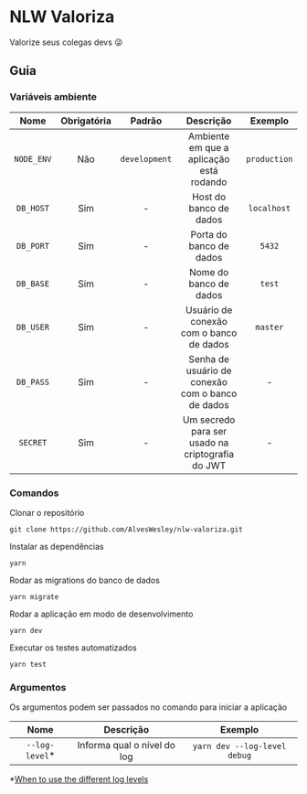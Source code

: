 # NLW Valoriza

Valorize seus colegas devs 😜

## Guia

### Variáveis ambiente

|    Nome    | Obrigatória |    Padrão     |                    Descrição                     |   Exemplo    |
| :--------: | :---------: | :-----------: | :----------------------------------------------: | :----------: |
| `NODE_ENV` |     Não     | `development` |     Ambiente em que a aplicação está rodando     | `production` |
| `DB_HOST`  |     Sim     |       -       |              Host do banco de dados              | `localhost`  |
| `DB_PORT`  |     Sim     |       -       |             Porta do banco de dados              |    `5432`    |
| `DB_BASE`  |     Sim     |       -       |              Nome do banco de dados              |    `test`    |
| `DB_USER`  |     Sim     |       -       |     Usuário de conexão com o banco de dados      |   `master`   |
| `DB_PASS`  |     Sim     |       -       | Senha de usuário de conexão com o banco de dados |      -       |
|  `SECRET`  |     Sim     |       -       | Um secredo para ser usado na criptografia do JWT |      -       |

### Comandos

Clonar o repositório

```
git clone https://github.com/AlvesWesley/nlw-valoriza.git
```

Instalar as dependências

```
yarn
```

Rodar as migrations do banco de dados

```
yarn migrate
```

Rodar a aplicação em modo de desenvolvimento

```
yarn dev
```

Executar os testes automatizados

```
yarn test
```

### Argumentos

Os argumentos podem ser passados no comando para iniciar a aplicação

|      Nome       |          Descrição          |           Exemplo            |
| :-------------: | :-------------------------: | :--------------------------: |
| `--log-level`\* | Informa qual o nível do log | `yarn dev --log-level debug` |

\*[When to use the different log levels](https://stackoverflow.com/questions/2031163/when-to-use-the-different-log-levels)
